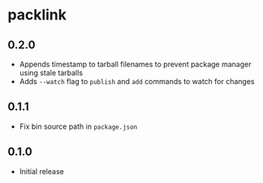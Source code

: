 # packlink

## 0.2.0

- Appends timestamp to tarball filenames to prevent package manager using stale tarballs
- Adds `--watch` flag to `publish` and `add` commands to watch for changes

## 0.1.1

- Fix bin source path in `package.json`

## 0.1.0

- Initial release
